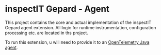 # inspectIT Gepard - Agent

This project contains the core and actual implementation of the inspectIT Gepard agent extension.
All logic for runtime instrumentation, configuration processing etc. are located in ths project.


To run this extension, u will need to provide it to an 
[OpenTelemetry Java agent](https://github.com/open-telemetry/opentelemetry-java-instrumentation).
